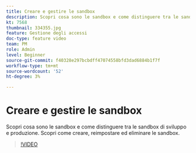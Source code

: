 ```yaml
---
title: Creare e gestire le sandbox
description: Scopri cosa sono le sandbox e come distinguere tra le sandbox di sviluppo e produzione. Scopri come creare, reimpostare ed eliminare le sandbox.
kt: 7568
thumbnail: 334355.jpg
feature: Gestione degli accessi
doc-type: feature video
team: PM
role: Admin
level: Beginner
source-git-commit: f40328e297bcbdff47074558bfd3dad6884b1f7f
workflow-type: tm+mt
source-wordcount: '52'
ht-degree: 3%

---
```


# Creare e gestire le sandbox

Scopri cosa sono le sandbox e come distinguere tra le sandbox di sviluppo e produzione. Scopri come creare, reimpostare ed eliminare le sandbox.

>[!VIDEO](https://video.tv.adobe.com/v/334355?quality=12)
